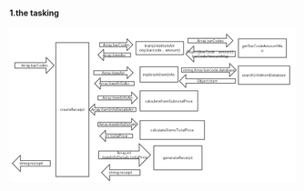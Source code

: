 #### 1.the tasking
 ![image](https://github.com/happyeven/pos-machine-2020-7-20-13-59-35-216/blob/master/img/contextMap.png)
